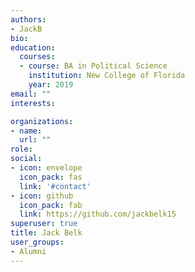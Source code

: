```yaml
---
authors:
- JackB
bio: 
education:
  courses:
  - course: BA in Political Science
    institution: New College of Florida
    year: 2019
email: ""
interests:

organizations:
- name: 
  url: ""
role: 
social:
- icon: envelope
  icon_pack: fas
  link: '#contact'
- icon: github
  icon_pack: fab
  link: https://github.com/jackbelk15
superuser: true
title: Jack Belk
user_groups:
- Alumni
---
```


